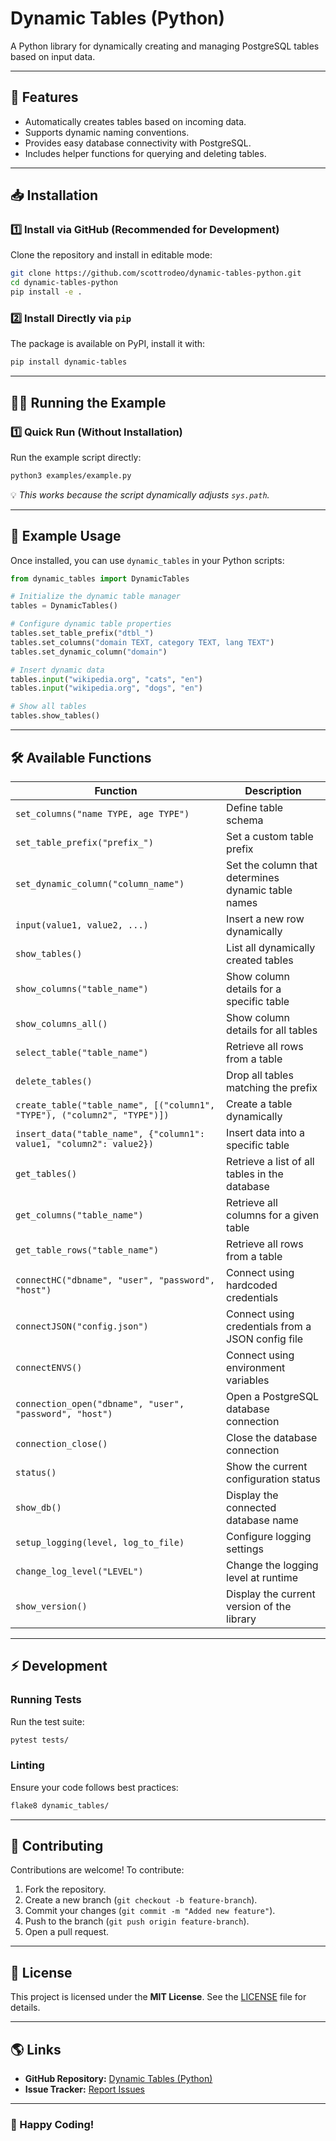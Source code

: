 # Dynamic Tables (Python)

A Python library for dynamically creating and managing PostgreSQL tables based on input data.

---

## 🚀 Features
- Automatically creates tables based on incoming data.
- Supports dynamic naming conventions.
- Provides easy database connectivity with PostgreSQL.
- Includes helper functions for querying and deleting tables.

---

## 📥 Installation

### 1️⃣ Install via GitHub (Recommended for Development)
Clone the repository and install in editable mode:

```bash
git clone https://github.com/scottrodeo/dynamic-tables-python.git
cd dynamic-tables-python
pip install -e .
```

### 2️⃣ Install Directly via `pip`
The package is available on PyPI, install it with:

```bash
pip install dynamic-tables
```

---

## 🏃‍♂️ Running the Example

### 1️⃣ Quick Run (Without Installation)
Run the example script directly:

```bash
python3 examples/example.py
```

💡 *This works because the script dynamically adjusts `sys.path`.*


---

## 📌 Example Usage

Once installed, you can use `dynamic_tables` in your Python scripts:

```python
from dynamic_tables import DynamicTables

# Initialize the dynamic table manager
tables = DynamicTables()

# Configure dynamic table properties
tables.set_table_prefix("dtbl_")
tables.set_columns("domain TEXT, category TEXT, lang TEXT")
tables.set_dynamic_column("domain")

# Insert dynamic data
tables.input("wikipedia.org", "cats", "en")
tables.input("wikipedia.org", "dogs", "en")

# Show all tables
tables.show_tables()
```

---

## 🛠️ Available Functions

| Function | Description |
|----------|-------------|
| `set_columns("name TYPE, age TYPE")` | Define table schema |
| `set_table_prefix("prefix_")` | Set a custom table prefix |
| `set_dynamic_column("column_name")` | Set the column that determines dynamic table names |
| `input(value1, value2, ...)` | Insert a new row dynamically |
| `show_tables()` | List all dynamically created tables |
| `show_columns("table_name")` | Show column details for a specific table |
| `show_columns_all()` | Show column details for all tables |
| `select_table("table_name")` | Retrieve all rows from a table |
| `delete_tables()` | Drop all tables matching the prefix |
| `create_table("table_name", [("column1", "TYPE"), ("column2", "TYPE")])` | Create a table dynamically |
| `insert_data("table_name", {"column1": value1, "column2": value2})` | Insert data into a specific table |
| `get_tables()` | Retrieve a list of all tables in the database |
| `get_columns("table_name")` | Retrieve all columns for a given table |
| `get_table_rows("table_name")` | Retrieve all rows from a table |
| `connectHC("dbname", "user", "password", "host")` | Connect using hardcoded credentials |
| `connectJSON("config.json")` | Connect using credentials from a JSON config file |
| `connectENVS()` | Connect using environment variables |
| `connection_open("dbname", "user", "password", "host")` | Open a PostgreSQL database connection |
| `connection_close()` | Close the database connection |
| `status()` | Show the current configuration status |
| `show_db()` | Display the connected database name |
| `setup_logging(level, log_to_file)` | Configure logging settings |
| `change_log_level("LEVEL")` | Change the logging level at runtime |
| `show_version()` | Display the current version of the library |

---

## ⚡ Development

### Running Tests
Run the test suite:

```bash
pytest tests/
```

### Linting
Ensure your code follows best practices:

```bash
flake8 dynamic_tables/
```

---

## 🤝 Contributing

Contributions are welcome! To contribute:
1. Fork the repository.
2. Create a new branch (`git checkout -b feature-branch`).
3. Commit your changes (`git commit -m "Added new feature"`).
4. Push to the branch (`git push origin feature-branch`).
5. Open a pull request.

---

## 📄 License

This project is licensed under the **MIT License**. See the [LICENSE](LICENSE) file for details.

---

## 🌎 Links

- **GitHub Repository:** [Dynamic Tables (Python)](https://github.com/scottrodeo/dynamic-tables-python)
- **Issue Tracker:** [Report Issues](https://github.com/scottrodeo/dynamic-tables-python/issues)

---

### 🚀 Happy Coding!

